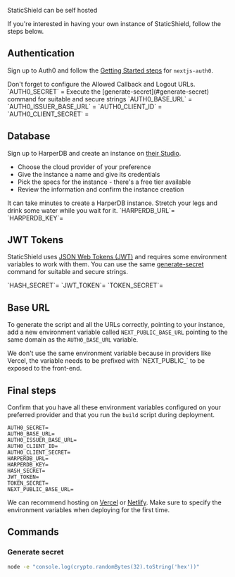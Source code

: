 StaticShield can be self hosted

If you're interested in having your own instance of StaticShield, follow the steps below.

## Authentication

Sign up to Auth0 and follow the [Getting Started steps](https://github.com/auth0/nextjs-auth0#getting-started) for `nextjs-auth0`.

<Callout type="warning">
  Don't forget to configure the Allowed Callback and Logout URLs.
</Callout>

<Accordion title='Environment variables from this step'>
`AUTH0_SECRET` = Execute the [generate-secret](#generate-secret) command for suitable and secure strings  
`AUTH0_BASE_URL` =  
`AUTH0_ISSUER_BASE_URL` =  
`AUTH0_CLIENT_ID` =  
`AUTH0_CLIENT_SECRET` =  
</Accordion>

## Database

Sign up to HarperDB and create an instance on [their Studio](https://studio.harperdb.io/sign-up).

- Choose the cloud provider of your preference
- Give the instance a name and give its credentials
- Pick the specs for the instance - there's a free tier available
- Review the information and confirm the instance creation

<Callout type="info">
  It can take minutes to create a HarperDB instance.
  Stretch your legs and drink some water while you wait for it.
</Callout>

<Accordion title='Environment variables from this step'>
`HARPERDB_URL`=  
`HARPERDB_KEY`=
</Accordion>

## JWT Tokens

StaticShield uses [JSON Web Tokens (JWT)](https://jwt.io/) and requires some environment variables to work with them. You can use the same [generate-secret](#generate-secret) command for suitable and secure strings.

<Accordion title='Environment variables from this step'>
`HASH_SECRET`=  
`JWT_TOKEN`=  
`TOKEN_SECRET`=  
</Accordion>

## Base URL

To generate the script and all the URLs correctly, pointing to your instance, add a new environment variable called `NEXT_PUBLIC_BASE_URL` pointing to the same domain as the `AUTH0_BASE_URL` variable.

<Callout type="info">
  We don't use the same environment variable because in providers like Vercel, the variable needs to be prefixed with `NEXT_PUBLIC_` to be exposed to the front-end.
</Callout>

## Final steps

Confirm that you have all these environment variables configured on your preferred provider and that you run the `build` script during deployment.

```
AUTH0_SECRET=
AUTH0_BASE_URL=
AUTH0_ISSUER_BASE_URL=
AUTH0_CLIENT_ID=
AUTH0_CLIENT_SECRET=
HARPERDB_URL=
HARPERDB_KEY=
HASH_SECRET=
JWT_TOKEN=
TOKEN_SECRET=
NEXT_PUBLIC_BASE_URL=
```

We can recommend hosting on [Vercel](https://vercel.com/) or [Netlify](https://www.netlify.com/). Make sure to specify the environment variables when deploying for the first time.

## Commands

### Generate secret

```sh
node -e "console.log(crypto.randomBytes(32).toString('hex'))"
```
